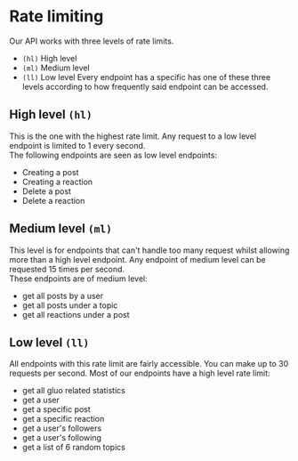 # Rate limiting
Our API works with three levels of rate limits.
- `(hl)` High level
- `(ml)` Medium level
- `(ll)` Low level
Every endpoint has a specific has one of these three levels according to how frequently said endpoint can be accessed. 

## High level `(hl)`
This is the one with the highest rate limit. Any request to a low level endpoint is limited to 1 every second.  
The following endpoints are seen as low level endpoints:
- Creating a post
- Creating a reaction
- Delete a post
- Delete a reaction

## Medium level `(ml)`
This level is for endpoints that can't handle too many request whilst allowing more than a high level endpoint. Any endpoint of medium level can be requested 15 times per second.  
These endpoints are of medium level:
- get all posts by a user
- get all posts under a topic
- get all reactions under a post

## Low level `(ll)`
All endpoints with this rate limit are fairly accessible. You can make up to 30 requests per second. 
Most of our endpoints have a high level rate limit:
- get all gluo related statistics
- get a user
- get a specific post
- get a specific reaction
- get a user's followers
- get a user's following
- get a list of 6 random topics